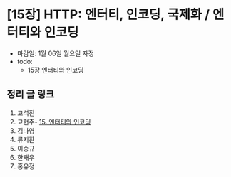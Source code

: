 # [15장] HTTP: 엔터티, 인코딩, 국제화 / 엔터티와 인코딩

- 마감일: 1월 06일 월요일 자정
- todo:
  - 15장 엔터티와 인코딩

## 정리 글 링크

1. 고석진
2. 고현주- [15. 엔터티와 인코딩](https://dev-junior.tistory.com/17)
3. 김나영
4. 류지환
5. 이승규
6. 한재우
7. 홍유정
